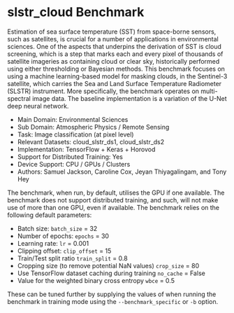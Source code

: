# slstr_cloud Benchmark

Estimation of sea surface temperature (SST) from space-borne sensors, such as satellites, is crucial for a number of applications in environmental sciences. One of the aspects that underpins the derivation of SST is cloud screening, which is a step that marks each and every pixel of thousands of satellite imageries as containing cloud or clear sky, historically performed using either thresholding or Bayesian methods. This benchmark focuses on using a machine learning-based model for masking clouds, in the Sentinel-3 satellite, which carries the Sea and Land Surface Temperature Radiometer (SLSTR) instrument. More specifically, the benchmark operates on multi-spectral image data. The baseline implementation is a variation of the U-Net deep neural network. 


* Main Domain: Environmental Sciences
* Sub Domain: Atmospheric Physics / Remote Sensing
* Task:	Image classification (at pixel level)
* Relevant Datasets: cloud_slstr_ds1, cloud_slstr_ds2
* Implementation: TensorFlow + Keras + Horovod
* Support for Distributed Training: Yes
* Device Support: CPU / GPUs / Clusters
* Authors: Samuel Jackson, Caroline Cox, Jeyan Thiyagalingam, and Tony Hey 


The benchmark, when run, by default, utilises the GPU if one available.  The benchmark does not support distributed training, and such, will not make use of more than one GPU, even if available. The benchmark relies on the following default parameters: 

* Batch size: `batch_size` = 32
* Number of epochs: `epochs` = 30
* Learning rate: `lr` = 0.001
* Clipping offset: `clip_offset` = 15
* Train/Test split ratio `train_split` = 0.8
* Cropping size (to remove potential NaN values) `crop_size` = 80
* Use TensorFlow dataset caching during training `no_cache` = False
* Value for the weighted binary cross entropy `wbce`  = 0.5

These can be tuned further by supplying the values of when running the benchmark in training mode using the `--benchmark_specific` or `-b` option.  


<!--
Estimation of sea surface temperature (SST) from space-borne sensors, such as satellites, is crucial for a number of applications in environmental sciences. One of the aspects that underpins the derivation of SST is cloud screening, which is a step that marks each and every pixel of thousands of satellite imageries as containing cloud or clear sky, historically performed using either thresholding or Bayesian methods. This benchmark focuses on using a machine learning-based model for masking clouds, in the Sentinel-3 satellite, which carries the Sea and Land Surface Temperature Radiometer (SLSTR) instrument. More specifically, the benchmark operates on multi-spectral image data. The baseline implementation is a variation of the U-Net deep neural network. 

* Entity Type: Benchmark
* Main Domain: Environmental Sciences
* Sub Domain: Atmospheric Physics / Remote Sensing
* Learning Task: Image classification (at pixel level)
* Relevant Datasets: cloud_slstr_ds1, cloud_slstr_ds2
* Implementation: TensorFlow + Keras + Horovod
* Support for Distributed Training: Yes
* Device Support: CPU / GPUs / Clusters
* Authors: Samuel Jackson, Caroline Cox, 
           Jeyan Thiyagalingam, and Tony Hey 

-->